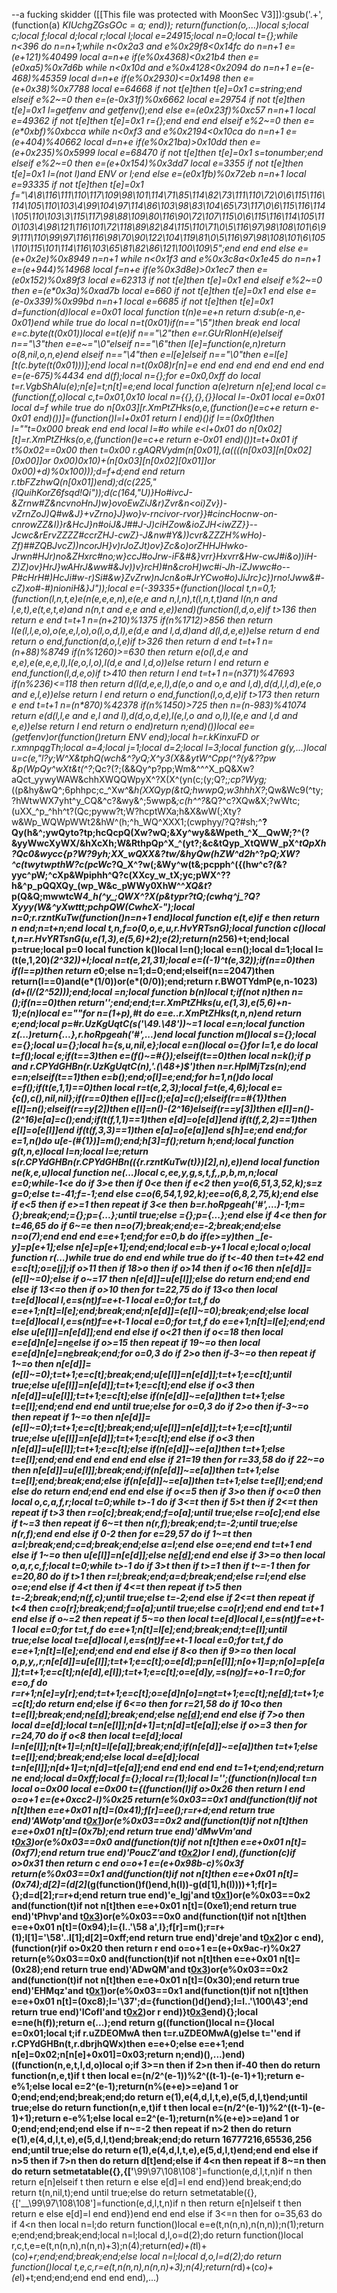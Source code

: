 --a fucking skidder
([[This file was protected with MoonSec V3]]):gsub('.+', (function(a) _KIUchgZGsGOc = a; end)); return(function(o,...)local s;local c;local f;local d;local r;local l;local e=24915;local n=0;local t={};while n<396 do n=n+1;while n<0x2a3 and e%0x29f8<0x14fc do n=n+1 e=(e+121)%40499 local a=n+e if(e%0x4368)<0x21b4 then e=(e*0xa5)%0x7d6b while n<0x10d and e%0x4128<0x2094 do n=n+1 e=(e-468)%45359 local d=n+e if(e%0x2930)<=0x1498 then e=(e+0x38)%0x7788 local e=64668 if not t[e]then t[e]=0x1 c=string;end elseif e%2~=0 then e=(e-0x31f)%0x6662 local e=29754 if not t[e]then t[e]=0x1 l=getfenv and getfenv();end else e=(e*0x23f)%0xc57 n=n+1 local e=49362 if not t[e]then t[e]=0x1 r={};end end end elseif e%2~=0 then e=(e*0xbf)%0xbcca while n<0xf3 and e%0x2194<0x10ca do n=n+1 e=(e+404)%40662 local d=n+e if(e%0x21ba)>0x10dd then e=(e+0x235)%0x5999 local e=68470 if not t[e]then t[e]=0x1 s=tonumber;end elseif e%2~=0 then e=(e+0x154)%0x3dd7 local e=3355 if not t[e]then t[e]=0x1 l=(not l)and _ENV or l;end else e=(e*0x1fb)%0x72eb n=n+1 local e=93335 if not t[e]then t[e]=0x1 f="\4\8\116\111\110\117\109\98\101\114\71\85\114\82\73\111\110\72\0\6\115\116\114\105\110\103\4\99\104\97\114\86\103\98\83\104\65\73\117\0\6\115\116\114\105\110\103\3\115\117\98\88\109\80\116\90\72\107\115\0\6\115\116\114\105\110\103\4\98\121\116\101\72\118\89\82\84\115\110\71\0\5\116\97\98\108\101\6\99\111\110\99\97\116\116\98\70\90\122\104\119\81\0\5\116\97\98\108\101\6\105\110\115\101\114\116\103\65\81\82\86\121\100\109\5";end end end else e=(e+0x2e)%0x8949 n=n+1 while n<0x1f3 and e%0x3c8a<0x1e45 do n=n+1 e=(e+944)%14968 local f=n+e if(e%0x3d8e)>0x1ec7 then e=(e*0x152)%0x89f3 local e=62313 if not t[e]then t[e]=0x1 end elseif e%2~=0 then e=(e*0x3a)%0xad7b local e=660 if not t[e]then t[e]=0x1 end else e=(e-0x339)%0x99bd n=n+1 local e=6685 if not t[e]then t[e]=0x1 d=function(d)local e=0x01 local function t(n)e=e+n return d:sub(e-n,e-0x01)end while true do local n=t(0x01)if(n=="\5")then break end local e=c.byte(t(0x01))local e=t(e)if n=="\2"then e=r.GUrRIonH(e)elseif n=="\3"then e=e~="\0"elseif n=="\6"then l[e]=function(e,n)return o(8,nil,o,n,e)end elseif n=="\4"then e=l[e]elseif n=="\0"then e=l[e][t(c.byte(t(0x01)))];end local n=t(0x08)r[n]=e end end end end end end end e=(e-675)%4434 end d(f);local n={};for e=0x0,0xff do local t=r.VgbShAIu(e);n[e]=t;n[t]=e;end local function a(e)return n[e];end local c=(function(f,o)local c,t=0x01,0x10 local n={{},{},{}}local l=-0x01 local e=0x01 local d=f while true do n[0x03][r.XmPtZHks(o,e,(function()e=c+e return e-0x01 end)())]=(function()l=l+0x01 return l end)()if l==(0x0f)then l=""t=0x000 break end end local l=#o while e<l+0x01 do n[0x02][t]=r.XmPtZHks(o,e,(function()e=c+e return e-0x01 end)())t=t+0x01 if t%0x02==0x00 then t=0x00 r.gAQRVydm(n[0x01],(a((((n[0x03][n[0x02][0x00]]or 0x00)*0x10)+(n[0x03][n[0x02][0x01]]or 0x00)+d)%0x100)));d=f+d;end end return r.tbFZzhwQ(n[0x01])end);d(c(225,"{lQuihKorZ6fsqd!Qi"));d(c(164,"U)}Ho#ivcJ-&Zrnw#Z&ncvnoHnJ)w}ovoEwZiJ&r)Zvr&n<oi)Zv})-vZrnZoJ)Q#w&J}+vZrno}J}wo}v-rncivor-rvor}}#cincHocnw-on-cnrowZZ&I)}r&HcJ}n#oiJ&J##J-J)ciHZow&ioZJH<iwZZ}}--Jcwc&rErvZZZZ#ccrZHJ-cwZ}-J&nw#Y&))cvr&ZZZH%wHo)-Zf)##ZQBJvcZ))ncorJH}v)rJoZJt)ov}Zc&o)orZHHJHwko-Jrwn#HJr)no&ZHxrc#no;w}ccJ#oJrw-iF&#&}vrr}Hxvrr&Hw-cwJ#i&o))iH-Z)Z)ov}HrJ}wAHrJ&ww#&Jv))v}rcH)#n&croH)wc#i-Jh-iZJwwc#o--P#cHrH#)HcJi#w-r)Si#&w}ZvZrw)nJcn&o#JrYCwo#o)JiJrc}c})rno!Jww&#-cZ)xo#-#)nioniH&}J"));local e=(-39335+(function()local t,n=0,1;(function(l,n,t,e)e(n(e,e,e,n),e(e,e and n,l,n),t(l,n,t,t)and l(n,n and l,e,t),e(t,e,t,e)and n(n,t and e,e and e,e))end)(function(l,d,o,e)if t>136 then return e end t=t+1 n=(n+210)%1375 if(n%1712)>856 then return l(e(l,l,e,o),o(e,e,l,o),o(l,o,d,l),e(d,e and l,d,d)and d(l,d,e,e))else return d end return o end,function(d,o,l,e)if t>326 then return d end t=t+1 n=(n+88)%8749 if(n%1260)>=630 then return e(o(l,d,e and e,e),e(e,e,e,l),l(e,o,l,o),l(d,e and l,d,o))else return l end return e end,function(l,d,e,o)if t>410 then return l end t=t+1 n=(n*371)%47693 if(n%236)<=118 then return d(l(d,e,e,l),d(e,o and o,e and l,d),d(d,l,l,d),e(e,o and e,l,e))else return l end return o end,function(l,o,d,e)if t>173 then return e end t=t+1 n=(n*870)%42378 if(n%1450)>725 then n=(n-983)%41074 return e(d(l,l,e and e,l and l),d(d,o,d,e),l(e,l,o and o,l),l(e,e and l,d and e,e))else return l end return o end)return n;end)())local ee=(getfenv)or(function()return _ENV end);local h=r.kKinxuFD or r.xmnpqgTh;local a=4;local j=1;local d=2;local l=3;local function g(y,...)local u=c(e,"l_?y;W^X&tphQ(wch&^?_yQ;X^y3(X&&ytW^Cpp(^_?_(y&??pw &p(WpQy^wXt&t(^?_;Qc?(?;(&&Qy^p?pp;Wm&^^^X_pQ&Xw?aQct_yywyWAW&chhXWQQWpyX^?X(X^(yn(c;(y;Q?;_;cp?Wyg;_((p&hy&wQ^;6phhpc;c_^Xw^&_h(XXQyp(&tQ;hwwpQ;w3hhhX?_;Qw&Wc9(^ty;?hWtwWX7yht^y_CQ&^c?&wy&^;5wwp&_;c(h^^?_&Q?^c?XQw&X;?wWtc;(uXX_^p_^hh^t?(Qc;pyww?t;W?hcptWXa;h&X&wW(;Xty?w&Wp_WQWpWWt2&hW^(h;^h_WQ^XXX1;(cwphyy/?Q?#sh;^__?Qy(h&^;ywQyto?tp;hcQcpQ(Xw?wQ;&Xy^wy&&Wpeth_^X__QwW;?^(?&yyWwcXyWX/&hXcXh;W&RthpQp^X_^(yt?;&c&tQyp_XtQWW_pX^_tQpXh?Qc0&wycc{p?W?9yh;XX_wQXX&?tw/&hyQw(hZW^d2h_^?_pQ;XW?^c(twytwpthW?c(pcWc_?Q_X^?w(;&Wy^w(t&;pcpph^({(hw^c?_(_&?yyc^pW;^cXp&Wpiphh^Q?c(XXcy_w_tX;yc;pWX^??h&^p_pQQXQy_(wp_W&c_pWWy0XhW^^_XQ&t_?p(Q&Q;mwwtcW*4_h(^y_;QWX^?X(p&typr?tQ;(cwhq^j_?Q?Xyyy(W&^yXwttt;pchpQW(CwhcX-");local n=0;r.rzntKuTw(function()n=n+1 end)local function e(t,e)if e then return n end;n=t+n;end local t,n,f=o(0,o,e,u,r.HvYRTsnG);local function c()local t,n=r.HvYRTsnG(u,e(1,3),e(5,6)+2);e(2);return(n*256)+t;end;local p=true;local p=0 local function k()local l=n();local e=n();local d=1;local l=(t(e,1,20)*(2^32))+l;local n=t(e,21,31);local e=((-1)^t(e,32));if(n==0)then if(l==p)then return e*0;else n=1;d=0;end;elseif(n==2047)then return(l==0)and(e*(1/0))or(e*(0/0));end;return r.BWOTYdmP(e,n-1023)*(d+(l/(2^52)));end;local _=n;local function b(n)local t;if(not n)then n=_();if(n==0)then return'';end;end;t=r.XmPtZHks(u,e(1,3),e(5,6)+n-1);e(n)local e=""for n=(1+p),#t do e=e..r.XmPtZHks(t,n,n)end return e;end;local p=#r.UzKgUqtC(s('\49.\48'))~=1 local e=n;local function z(...)return{...},r.hoRpgeah('#',...)end local function m()local s={};local e={};local u={};local h={s,u,nil,e};local e=n()local o={}for l=1,e do local t=f();local e;if(t==3)then e=(f()~=#{});elseif(t==0)then local n=k();if p and r.CPYdGHBn(r.UzKgUqtC(n),'.(\48+)$')then n=r.HpIMjTzs(n);end e=n;elseif(t==1)then e=b();end;o[l]=e;end;for h=1,n()do local e=f();if(t(e,1,1)==0)then local r=t(e,2,3);local f=t(e,4,6);local e={c(),c(),nil,nil};if(r==0)then e[l]=c();e[a]=c();elseif(r==#{1})then e[l]=n();elseif(r==y[2])then e[l]=n()-(2^16)elseif(r==y[3])then e[l]=n()-(2^16)e[a]=c();end;if(t(f,1,1)==1)then e[d]=o[e[d]]end if(t(f,2,2)==1)then e[l]=o[e[l]]end if(t(f,3,3)==1)then e[a]=o[e[a]]end s[h]=e;end end;for e=1,n()do u[e-(#{1})]=m();end;h[3]=f();return h;end;local function g(t,n,e)local l=n;local l=e;return s(r.CPYdGHBn(r.CPYdGHBn(({r.rzntKuTw(t)})[2],n),e))end local function ne(k,e,u)local function ne(...)local c,ee,y,g,s,t,f,_,p,b,m,n;local e=0;while-1<e do if 3>e then if 0<e then if e<2 then y=o(6,51,3,52,k);s=z g=0;else t=-41;f=-1;end else c=o(6,54,1,92,k);ee=o(6,8,2,75,k);end else if e<5 then if e>=1 then repeat if 3<e then b=r.hoRpgeah('#',...)-1;m={};break;end;_={};p={...};until true;else _={};p={...};end else if 4<e then for t=46,65 do if 6~=e then n=o(7);break;end;e=-2;break;end;else n=o(7);end end end e=e+1;end;for e=0,b do if(e>=y)then _[e-y]=p[e+1];else n[e]=p[e+1];end;end;local e=b-y+1 local e;local o;local function r(...)while true do end end while true do if t<-40 then t=t+42 end e=c[t];o=e[j];if o>11 then if 18>o then if o>14 then if o<16 then n[e[d]]=(e[l]~=0);else if o~=17 then n[e[d]]=u[e[l]];else do return end;end end else if 13<=o then if o>10 then for t=22,75 do if 13<o then local t=e[d]local l,e=s(n[t](h(n,t+1,e[l])))f=e+t-1 local e=0;for t=t,f do e=e+1;n[t]=l[e];end;break;end;n[e[d]]=(e[l]~=0);break;end;else local t=e[d]local l,e=s(n[t](h(n,t+1,e[l])))f=e+t-1 local e=0;for t=t,f do e=e+1;n[t]=l[e];end;end else u[e[l]]=n[e[d]];end end else if o<21 then if o<=18 then local e=e[d]n[e]=n[e](h(n,e+1,f))else if o>=15 then repeat if 19~=o then local e=e[d]n[e]=n[e](h(n,e+1,f))break;end;for o=0,3 do if 2>o then if-3~=o then repeat if 1~=o then n[e[d]]=(e[l]~=0);t=t+1;e=c[t];break;end;u[e[l]]=n[e[d]];t=t+1;e=c[t];until true;else u[e[l]]=n[e[d]];t=t+1;e=c[t];end else if o<3 then n[e[d]]=u[e[l]];t=t+1;e=c[t];else if(n[e[d]]~=e[a])then t=t+1;else t=e[l];end;end end end until true;else for o=0,3 do if 2>o then if-3~=o then repeat if 1~=o then n[e[d]]=(e[l]~=0);t=t+1;e=c[t];break;end;u[e[l]]=n[e[d]];t=t+1;e=c[t];until true;else u[e[l]]=n[e[d]];t=t+1;e=c[t];end else if o<3 then n[e[d]]=u[e[l]];t=t+1;e=c[t];else if(n[e[d]]~=e[a])then t=t+1;else t=e[l];end;end end end end end else if 21<o then if o>=19 then for r=33,58 do if 22~=o then n[e[d]]=u[e[l]];break;end;if(n[e[d]]~=e[a])then t=t+1;else t=e[l];end;break;end;else if(n[e[d]]~=e[a])then t=t+1;else t=e[l];end;end else do return end;end end end else if o<=5 then if 3>o then if o<=0 then local o,c,a,f,r;local t=0;while t>-1 do if 3<=t then if 5>t then if 2<=t then repeat if t>3 then r=o[c];break;end;f=o[a];until true;else r=o[c];end else if t~=3 then repeat if 6~=t then n(r,f);break;end;t=-2;until true;else n(r,f);end end else if 0<t then if t>-2 then for e=29,57 do if 1~=t then a=l;break;end;c=d;break;end;else a=l;end else o=e;end end t=t+1 end else if 1~=o then u[e[l]]=n[e[d]];else n[e[d]]();end end else if 3>=o then local o,a,r,c,f;local t=0;while t>-1 do if 3>t then if t>=1 then if t~=-1 then for e=20,80 do if t>1 then r=l;break;end;a=d;break;end;else r=l;end else o=e;end else if 4<t then if 4<=t then repeat if t>5 then t=-2;break;end;n(f,c);until true;else t=-2;end else if 2<=t then repeat if t<4 then c=o[r];break;end;f=o[a];until true;else c=o[r];end end end t=t+1 end else if o~=2 then repeat if 5~=o then local t=e[d]local l,e=s(n[t](h(n,t+1,e[l])))f=e+t-1 local e=0;for t=t,f do e=e+1;n[t]=l[e];end;break;end;t=e[l];until true;else local t=e[d]local l,e=s(n[t](h(n,t+1,e[l])))f=e+t-1 local e=0;for t=t,f do e=e+1;n[t]=l[e];end;end end end else if 8<o then if 9>=o then local o,p,y,_,r;n[e[d]]=u[e[l]];t=t+1;e=c[t];o=e[d];p=n[e[l]];n[o+1]=p;n[o]=p[e[a]];t=t+1;e=c[t];n(e[d],e[l]);t=t+1;e=c[t];o=e[d]y,_=s(n[o](h(n,o+1,e[l])))f=_+o-1 r=0;for e=o,f do r=r+1;n[e]=y[r];end;t=t+1;e=c[t];o=e[d]n[o]=n[o](h(n,o+1,f))t=t+1;e=c[t];n[e[d]]();t=t+1;e=c[t];do return end;else if 6<=o then for r=21,58 do if 10<o then t=e[l];break;end;n[e[d]]();break;end;else n[e[d]]();end end else if 7>o then local d=e[d];local t=n[e[l]];n[d+1]=t;n[d]=t[e[a]];else if o>=3 then for r=24,70 do if o<8 then local t=e[d];local l=n[e[l]];n[t+1]=l;n[t]=l[e[a]];break;end;if(n[e[d]]~=e[a])then t=t+1;else t=e[l];end;break;end;else local d=e[d];local t=n[e[l]];n[d+1]=t;n[d]=t[e[a]];end end end end end t=1+t;end;end;return ne end;local d=0xff;local f={};local r=(1);local l='';(function(n)local t=n local o=0x00 local e=0x00 t={(function(l)if o>0x26 then return l end o=o+1 e=(e+0xcc2-l)%0x25 return(e%0x03==0x1 and(function(t)if not n[t]then e=e+0x01 n[t]=(0x41);f[r]=ee();r=r+d;end return true end)'AWotp'and t[0x1](0xd2+l))or(e%0x03==0x2 and(function(t)if not n[t]then e=e+0x01 n[t]=(0x7b);end return true end)'dMwVm'and t[0x3](l+0x308))or(e%0x03==0x0 and(function(t)if not n[t]then e=e+0x01 n[t]=(0xf7);end return true end)'PoucZ'and t[0x2](l+0x87))or l end),(function(c)if o>0x31 then return c end o=o+1 e=(e+0x98b-c)%0x3f return(e%0x03==0x1 and(function(t)if not n[t]then e=e+0x01 n[t]=(0x74);d[2]=(d[2]*(g(function()f()end,h(l))-g(d[1],h(l))))+1;f[r]={};d=d[2];r=r+d;end return true end)'e_Igj'and t[0x1](0x267+c))or(e%0x03==0x2 and(function(t)if not n[t]then e=e+0x01 n[t]=(0xe1);end return true end)'tPhvp'and t[0x3](c+0x25f))or(e%0x03==0x0 and(function(t)if not n[t]then e=e+0x01 n[t]=(0x94);l={l..'\58 a',l};f[r]=m();r=r+(1);l[1]='\58'..l[1];d[2]=0xff;end return true end)'dreje'and t[0x2](c+0x259))or c end),(function(r)if o>0x20 then return r end o=o+1 e=(e+0x9ac-r)%0x27 return(e%0x03==0x0 and(function(t)if not n[t]then e=e+0x01 n[t]=(0x28);end return true end)'ADwQM'and t[0x3](0x369+r))or(e%0x03==0x2 and(function(t)if not n[t]then e=e+0x01 n[t]=(0x30);end return true end)'EHMqz'and t[0x1](r+0xd9))or(e%0x03==0x1 and(function(t)if not n[t]then e=e+0x01 n[t]=(0xc8);l='\37';d={function()d()end};l=l..'\100\43';end return true end)'ICofI'and t[0x2](r+0x348))or r end)}t[0x3](0x10a1)end){};local e=ne(h(f));return e(...);end return g((function()local n={}local e=0x01;local t;if r.uZDEOMwA then t=r.uZDEOMwA(g)else t=''end if r.CPYdGHBn(t,r.dbrjhQWx)then e=e+0;else e=e+1;end n[e]=0x02;n[n[e]+0x01]=0x03;return n;end)(),...)end)((function(n,e,t,l,d,o)local o;if 3>=n then if 2>n then if-4<n then repeat if n>0 then do return function(n,e,t)if t then local e=(n/2^(e-1))%2^((t-1)-(e-1)+1);return e-e%1;else local e=2^(e-1);return(n%(e+e)>=e)and 1 or 0;end;end;end;break;end;do return e(1),e(4,d,l,t,e),e(5,d,l,t)end;until true;else do return function(n,e,t)if t then local e=(n/2^(e-1))%2^((t-1)-(e-1)+1);return e-e%1;else local e=2^(e-1);return(n%(e+e)>=e)and 1 or 0;end;end;end;end else if n~=-2 then repeat if n>2 then do return e(1),e(4,d,l,t,e),e(5,d,l,t)end;break;end;do return 16777216,65536,256 end;until true;else do return e(1),e(4,d,l,t,e),e(5,d,l,t)end;end end else if n>5 then if 7>n then do return d[t]end;else if 4<n then repeat if 8~=n then do return setmetatable({},{['__\99\97\108\108']=function(e,d,l,t,n)if n then return e[n]elseif t then return e else e[d]=l end end})end break;end;do return t(n,nil,t);end until true;else do return setmetatable({},{['__\99\97\108\108']=function(e,d,l,t,n)if n then return e[n]elseif t then return e else e[d]=l end end})end end end else if 3<=n then for o=35,63 do if 4<n then local n=l;do return function()local e=e(t,n(n,n),n(n,n));n(1);return e;end;end;break;end;local n=l;local d,l,o=d(2);do return function()local r,c,t,e=e(t,n(n,n),n(n,n)+3);n(4);return(e*d)+(t*l)+(c*o)+r;end;end;break;end;else local n=l;local d,o,l=d(2);do return function()local t,e,c,r=e(t,n(n,n),n(n,n)+3);n(4);return(r*d)+(c*o)+(e*l)+t;end;end;end end end end),...)
